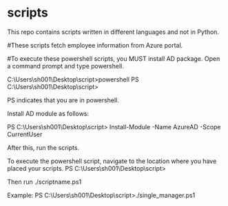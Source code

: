 # scripts
This repo contains scripts written in different languages and not in Python.

#These scripts fetch employee information from Azure portal.

#To execute these powershell scripts, you MUST install AD package. 
Open a command prompt and type powershell. 

C:\Users\sh001\Desktop\script>powershell
PS C:\Users\sh001\Desktop\script>

PS indicates that you are in powershell.

Install AD module as follows:

PS C:\Users\sh001\Desktop\script> Install-Module -Name AzureAD -Scope CurrentUser

After this, run the scripts.

To execute the powershell script, navigate to the location where you have placed your scripts.
PS C:\Users\sh001\Desktop\script>

Then run ./scriptname.ps1

Example:
PS C:\Users\sh001\Desktop\script>./single_manager.ps1
